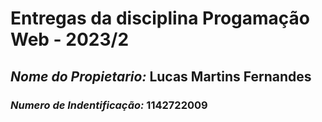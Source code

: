 # Entregas da disciplina Progamação Web - 2023/2
## *Nome do Propietario:* Lucas Martins Fernandes
### *Numero de Indentificação:* 1142722009
